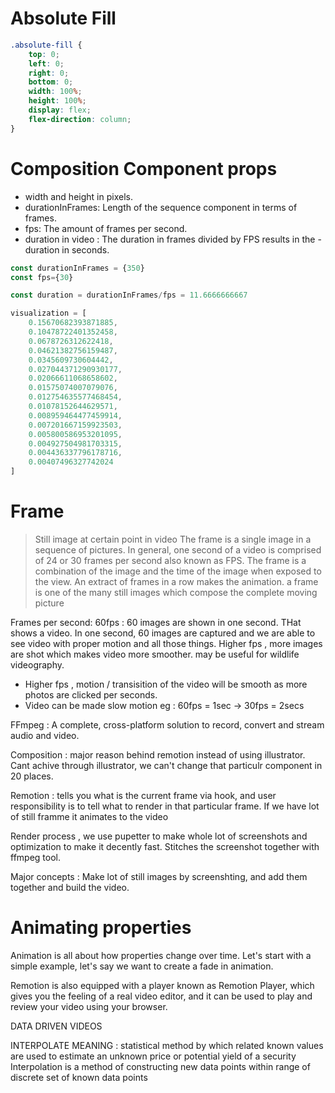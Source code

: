 # Absolute Fill

```css
.absolute-fill {
	top: 0;
	left: 0;
	right: 0;
	bottom: 0;
	width: 100%;
	height: 100%;
	display: flex;
	flex-direction: column;
}
```

# Composition Component props

- width and height in pixels.
- durationInFrames: Length of the sequence component in terms of frames.
- fps: The amount of frames per second.
- duration in video : The duration in frames divided by FPS results in the - duration in seconds.

```js
const durationInFrames = {350}
const fps={30}

const duration = durationInFrames/fps = 11.6666666667

```

```js
visualization = [
    0.15670682393871885,
    0.10478722401352458,
    0.0678726312622418,
    0.04621382756159487,
    0.0345609730604442,
    0.027044371290930177,
    0.02066611068658602,
    0.01575074007079076,
    0.012754635577468454,
    0.01078152644629571,
    0.008959464477459914,
    0.007201667159923503,
    0.005800586953201095,
    0.004927504981703315,
    0.004436337796178716,
    0.00407496327742024
]


```




# Frame
> Still image at certain point in video
The frame is a single image in a sequence of pictures. 
In general, one second of a video is comprised of 24 or 30 frames per second also known as FPS. The frame is a combination of the image and the time of the image when exposed to the view. An extract of frames in a row makes the animation.
a frame is one of the many still images which compose the complete moving picture

Frames per second:
60fps : 60 images are shown in one second. THat shows a video.
In one second, 60 images are captured and we are able to see video with proper motion and all those things.
Higher fps , more images are shot which makes video more smoother. may be useful for wildlife videography.

- Higher  fps , motion / transisition of the video will be smooth as more photos are clicked per seconds.
- Video can be made slow motion eg : 60fps = 1sec -> 30fps = 2secs


FFmpeg : A complete, cross-platform solution to record, convert and stream audio and video.


Composition :  major reason behind remotion instead of using illustrator. Cant achive through illustrator, we can't change that particulr component in 20 places.


Remotion : tells you what is the current frame via hook, and user responsibility is to tell what to render in that particular frame.
If we have lot of still framme it animates to the video

Render process , we use pupetter to make whole lot of screenshots and optimization to make it decently fast.
Stitches the screenshot together with ffmpeg tool.


Major concepts : Make lot of still images by screenshting, and add them together and build the video.


# Animating properties 
Animation is all about how properties change over time. Let's start with a simple example, let's say we want to create a fade in animation.

Remotion is also equipped with a player known as Remotion Player, which gives you the feeling of a real video editor, and it can be used to play and review your video using your browser.



DATA DRIVEN VIDEOS


INTERPOLATE MEANING :
statistical method by which related known values are used to estimate an unknown price or potential yield of a security
Interpolation is a method of constructing new data points within range of discrete set of known data points
